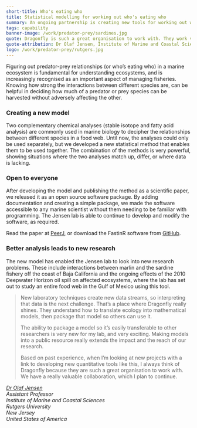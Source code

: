```yaml
---
short-title: Who's eating who
title: Statistical modelling for working out who's eating who
summary: An ongoing partnership is creating new tools for working out who's eating who.
tags: capability
banner-image: /work/predator-prey/sardines.jpg
quote: Dragonfly is such a great organisation to work with. They work very efficiently and we always get a fantastic product out of it.
quote-attribution: Dr Olaf Jensen, Institute of Marine and Coastal Sciences
logo: /work/predator-prey/rutgers.jpg
---
```

Figuring out predator-prey relationships (or who’s eating who) in a marine ecosystem is fundamental for understanding ecosystems, and is increasingly recognised as an important aspect of managing fisheries. Knowing how strong the interactions between different species are, can be helpful in deciding how much of a predator or prey species can be harvested without adversely affecting the other. 

<!--more-->


### Creating a new model
Two complementary chemical analyses (stable isotope and fatty acid analysis) are commonly used in marine biology to decipher the relationships between different species in a food web. Until now, the analyses could only be used separately, but we developed a new statistical method that enables them to be used together.  The combination of the methods is very powerful, showing situations where the two analyses match up, differ, or where data is lacking.  

### Open to everyone 

After developing the model and publishing the method as a scientific paper, we
released it as an open source software package. By adding documentation and
creating a simple package, we made the software accessible to any marine
scientist without them needing to be familiar with programming. The Jensen lab is able to continue to develop and modify the software, as required.

Read the paper at [PeerJ](https://peerj.com/articles/920.pdf), or download the FastinR software from [GitHub](https://github.com/philipp-neubauer/fastinR).

### Better analysis leads to new research
The new model has enabled the Jensen lab to look into new research problems.
These include interactions between marlin and the sardine fishery off the coast
of Baja California and the ongoing effects of the 2010 Deepwater Horizon oil
spill on affected ecosystems, where the lab has set out to study an entire food
web in the Gulf of Mexico using this tool.

> New laboratory techniques create new data streams, so interpreting that data is the next challenge. That’s a place where Dragonfly really shines. They
understand how to translate ecology into mathematical models, then package that model so others can use it.
>
> The ability to package a model so it’s easily transferable to other researchers is very new for my lab, and very exciting. Making models into a public resource really extends the impact and the reach of our research.
>
> Based on past experience, when I’m looking at new projects with a link to developing new quantitative tools like this, I always think of Dragonfly because they are such a great organisation to work with. We have a really valuable collaboration, which I plan to continue.

<cite>[Dr Olaf Jensen](http://marine.rutgers.edu/~ojensen/)<br /> 
Assistant Professor<br />
Institute of Marine and Coastal Sciences<br /> 
Rutgers University<br /> 
New Jersey<br /> 
United States of America
</cite>





